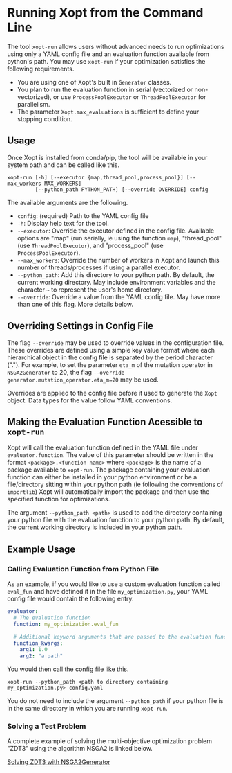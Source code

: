 # Running Xopt from the Command Line

The tool `xopt-run` allows users without advanced needs to run optimizations using only a YAML config file and an evaluation function available from python's path.
You may use `xopt-run` if your optimization satisfies the following requirements.
- You are using one of Xopt's built in `Generator` classes.
- You plan to run the evaluation function in serial (vectorized or non-vectorized), or use `ProcessPoolExecutor` or `ThreadPoolExecutor` for parallelism.
- The parameter `Xopt.max_evaluations` is sufficient to define your stopping condition.

## Usage

Once Xopt is installed from conda/pip, the tool will be available in your system path and can be called like this.

```
xopt-run [-h] [--executor {map,thread_pool,process_pool}] [--max_workers MAX_WORKERS]
         [--python_path PYTHON_PATH] [--override OVERRIDE] config
```

The available arguments are the following.
- `config`: (required) Path to the YAML config file
- `-h`: Display help text for the tool.
- `--executor`: Override the executor defined in the config file. Available options are "map" (run serially, ie using the function `map`), "thread_pool" (use `ThreadPoolExecutor`), and "process_pool" (use `ProcessPoolExecutor`).
- `--max_workers`: Override the number of workers in Xopt and launch this number of threads/processes if using a parallel executor.
- `--python_path`: Add this directory to your python path. By default, the current working directory. May include environment variables and the character `~` to represent the user's home directory.
- `--override`: Override a value from the YAML config file. May have more than one of this flag. More details below.

## Overriding Settings in Config File
The flag `--override` may be used to override values in the configuration file.
These overrides are defined using a simple key value format where each hierarchical object in the config file is separated by the period character (".").
For example, to set the parameter `eta_m` of the mutation operator in `NSGA2Generator` to 20, the flag `--override generator.mutation_operator.eta_m=20` may be used.

Overrides are applied to the config file before it used to generate the `Xopt` object.
Data types for the value follow YAML conventions.

## Making the Evaluation Function Acessible to `xopt-run`

Xopt will call the evaluation function defined in the YAML file under `evaluator.function`.
The value of this parameter should be written in the format `<package>.<function name>` where `<package>` is the name of a package available to `xopt-run`.
The package containing your evaluation function can either be installed in your python environment or be a file/directory sitting within your python path (ie following the conventions of `importlib`)
Xopt will automatically import the package and then use the specified function for optimizations.

The argument `--python_path <path>` is used to add the directory containing your python file with the evaluation function to your python path.
By default, the current working directory is included in your python path.

## Example Usage
### Calling Evaluation Function from Python File
As an example, if you would like to use a custom evaluation function called `eval_fun` and have defined it in the file `my_optimization.py`, your YAML config file would contain the following entry.
```yaml
evaluator:
  # The evaluation function
  function: my_optimization.eval_fun

  # Additional keyword arguments that are passed to the evaluation function
  function_kwargs:
    arg1: 1.0
    arg2: "a path"
```
You would then call the config file like this.
```
xopt-run --python_path <path to directory containing my_optimization.py> config.yaml
```
You do not need to include the argument `--python_path` if your python file is in the same directory in which you are running `xopt-run`.

### Solving a Test Problem
A complete example of solving the multi-objective optimization problem "ZDT3" using the algorithm NSGA2 is linked below.

[Solving ZDT3 with NSGA2Generator](../ga/nsga2/yaml_interface/index.md)
